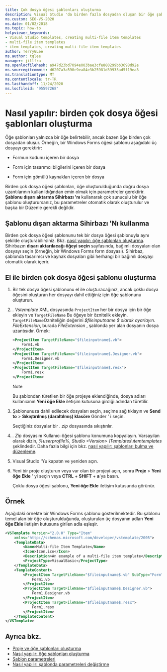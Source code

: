 ```yaml
---
title: Çok dosya öğesi şablonları oluşturma
description: Visual Studio 'da birden fazla dosyadan oluşan bir öğe şablonu oluşturmayı öğrenin.
ms.custom: SEO-VS-2020
ms.date: 01/02/2018
ms.topic: how-to
helpviewer_keywords:
- Visual Studio templates, creating multi-file item templates
- multi-file item templates
- item templates, creating multi-file item templates
author: TerryGLee
ms.author: tglee
manager: jillfra
ms.openlocfilehash: a947d23bd7094e003bae3cfe880299bb3698d92e
ms.sourcegitcommit: d6207a3a590c9ea84e3b25981d39933ad5f19ea3
ms.translationtype: MT
ms.contentlocale: tr-TR
ms.lasthandoff: 11/24/2020
ms.locfileid: "95597268"
---
```

# <a name="how-to-create-multi-file-item-templates"></a>Nasıl yapılır: birden çok dosya öğesi şablonları oluşturma

Öğe şablonları yalnızca bir öğe belirtebilir, ancak bazen öğe birden çok dosyadan oluşur. Örneğin, bir Windows Forms öğesi şablonu aşağıdaki üç dosyayı gerektirir:

- Formun kodunu içeren bir dosya

- Form için tasarımcı bilgilerini içeren bir dosya

- Form için gömülü kaynakları içeren bir dosya

Birden çok dosya öğesi şablonları, öğe oluşturulduğunda doğru dosya uzantılarının kullanıldığından emin olmak için parametreler gerektirir. **Şablonu dışarı aktarma Sihirbazı 'nı** kullanarak çok sunuculu bir öğe şablonu oluşturursanız, bu parametreler otomatik olarak oluşturulur ve başka bir Düzenle gerekli değildir.

## <a name="use-the-export-template-wizard"></a>Şablonu dışarı aktarma Sihirbazı 'Nı kullanma

Birden çok dosya öğesi şablonunu tek bir dosya öğesi şablonuyla aynı şekilde oluşturabilirsiniz. Bkz. [nasıl yapılır: öğe şablonları oluşturma](../ide/how-to-create-item-templates.md). Sihirbazın **dışarı aktarılacağı öğeyi seçin** sayfasında, bağımlı dosyaları olan dosyayı seçin (örneğin, bir Windows Forms form dosyası). Sihirbaz, şablonda tasarımcı ve kaynak dosyaları gibi herhangi bir bağımlı dosyayı otomatik olarak içerir.

## <a name="manually-create-a-multi-file-item-template"></a>El ile birden çok dosya öğesi şablonu oluşturma

1. Bir tek dosya öğesi şablonunu el ile oluşturacağınız, ancak çoklu dosya öğesini oluşturan her dosyayı dahil ettiğiniz için öğe şablonunu oluşturun.

1. *. Vstemplate* XML dosyasında `ProjectItem` her bir dosya için bir öğe ekleyin ve `TargetFileName` Bu öğeye bir öznitelik ekleyin. `TargetFileName`Özniteliğin değerini *$fileinputname $ olarak ayarlayın. FileExtension*, burada *FileExtension* , şablonda yer alan dosyanın dosya uzantısıdır. Örnek:

    ```xml
    <ProjectItem TargetFileName="$fileinputname$.vb">
        Form1.vb
    </ProjectItem>
    <ProjectItem TargetFileName="$fileinputname$.Designer.vb">
        Form1.Designer.vb
    </ProjectItem>
    <ProjectItem TargetFileName="$fileinputname$.resx">
        Form1.resx
    </ProjectItem>
    ```

     > [!NOTE]
     > Bu şablondan türetilen bir öğe projeye eklendiğinde, dosya adları kullanıcının **Yeni öğe Ekle** iletişim kutusuna girdiği adından türetilir.

1. Şablonunuza dahil edilecek dosyaları seçin, seçime sağ tıklayın ve **Send to**  >  **Sıkıştırılmış (daraltılmış) klasöre** Gönder ' i seçin.

   Seçtiğiniz dosyalar bir *. zip* dosyasında sıkıştırılır.

1. *. Zip* dosyasını Kullanıcı öğesi şablonu konumuna kopyalayın. Varsayılan olarak dizin, *%userprofile%\, Studio \<Version\> \Templates\ıtemtemplates* şeklindedir. Daha fazla bilgi için bkz. [nasıl yapılır: şablonları bulma ve düzenleme](../ide/how-to-locate-and-organize-project-and-item-templates.md).

1. Visual Studio 'Yu kapatın ve yeniden açın.

1. Yeni bir proje oluşturun veya var olan bir projeyi açın, sonra **Proje**  >  **Yeni öğe Ekle** ' yi seçin veya **CTRL** + **SHIFT** + **a**'ya basın.

   Çoklu dosya öğesi şablonu, **Yeni öğe Ekle** iletişim kutusunda görünür.

## <a name="example"></a>Örnek

Aşağıdaki örnekte bir Windows Forms şablonu gösterilmektedir. Bu şablonu temel alan bir öğe oluşturulduğunda, oluşturulan üç dosyanın adları **Yeni öğe Ekle** iletişim kutusuna girilen adla eşleşir.

```xml
<VSTemplate Version="2.0.0" Type="Item"
    xmlns="http://schemas.microsoft.com/developer/vstemplate/2005">
    <TemplateData>
        <Name>Multi-file Item Template</Name>
        <Icon>Icon.ico</Icon>
        <Description>An example of a multi-file item template</Description>
        <ProjectType>VisualBasic</ProjectType>
    </TemplateData>
    <TemplateContent>
        <ProjectItem TargetFileName="$fileinputname$.vb" SubType="Form">
            Form1.vb
        </ProjectItem>
        <ProjectItem TargetFileName="$fileinputname$.Designer.vb">
            Form1.Designer.vb
        </ProjectItem>
        <ProjectItem TargetFileName="$fileinputname$.resx">
            Form1.resx
        </ProjectItem>
    </TemplateContent>
</VSTemplate>
```

## <a name="see-also"></a>Ayrıca bkz.

- [Proje ve öğe şablonları oluşturma](../ide/creating-project-and-item-templates.md)
- [Nasıl yapılır: öğe şablonları oluşturma](../ide/how-to-create-item-templates.md)
- [Şablon parametreleri](../ide/template-parameters.md)
- [Nasıl yapılır: şablonda parametreleri değiştirme](../ide/how-to-substitute-parameters-in-a-template.md)
